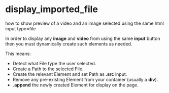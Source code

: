 # display_imported_file
how to show preview of a video and an image selected using the same html input type=file


In order to display any **image** and **video** from using the same **input** button then you must dynamically create such elements as needed.

This means:

- Detect what File type the user selected.
- Create a Path to the selected File.
- Create the relevant Element and set Path as **.src** input.
- Remove any pre-existing Element from your container (usually a **div**).
- **.append** the newly created Element for display on the page.
